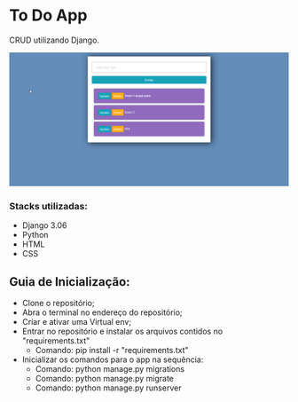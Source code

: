 # To Do App 

CRUD utilizando Django.

![To Do App Imagem](https://github.com/thayroneprog/ToDoAppDjango/blob/master/imagens/imagem1.png)

### Stacks utilizadas:
- Django 3.06
- Python
- HTML
- CSS

## Guia de Inicialização:

- Clone o repositório;
- Abra o terminal no endereço do repositório;
- Criar e ativar uma Virtual env;
- Entrar no repositório e instalar os arquivos contidos no "requirements.txt"
  * Comando: pip install -r "requirements.txt"
- Inicializar os comandos para o app na sequência:
  * Comando: python manage.py migrations
  * Comando: python manage.py migrate
  * Comando: python manage.py runserver
